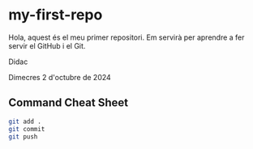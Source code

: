 # my-first-repo

Hola, aquest és el meu primer repositori. Em servirà per aprendre a fer servir el GitHub i el Git. 

Didac

Dimecres 2 d'octubre de 2024

## Command Cheat Sheet

```bash
git add .
git commit
git push
```
